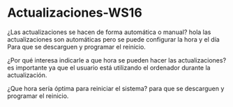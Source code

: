 # Actualizaciones-WS16

¿Las actualizaciones se hacen de forma automática o manual?
hola las actualizaciones son automáticas pero se puede configurar la hora y el día Para que se descarguen y programar el reinicio.

¿Por qué interesa indicarle a que hora se pueden hacer las actualizaciones?
es importante ya que el usuario está utilizando el ordenador durante la actualización.

¿Que hora sería óptima para reiniciar el sistema?
 para que se descarguen y programar el reinicio.
